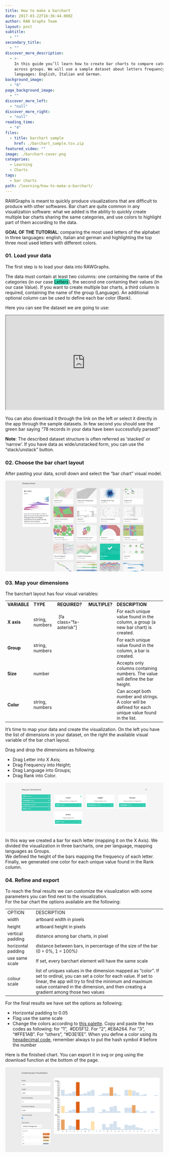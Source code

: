 ```yaml
---
title: How to make a barchart
date: 2017-03-22T16:36:44.000Z
author: RAW Graphs Team
layout: post
subtitle:
  - ""
secondary_title:
  - ""
discover_more_description:
  - >-
    In this guide you’ll learn how to create bar charts to compare categories
    across groups. We will use a sample dataset about letters frequency in three
    languages: English, Italian and German.
background_image:
  - "0"
page_background_image:
  - ""
discover_more_left:
  - "null"
discover_more_right:
  - "null"
reading_time:
  - "4"
files:
  - title: barchart sample
    href: ./barchart_sample.tsv.zip
featured_video: ""
image: ./barchart-cover.png
categories:
  - Learning
  - Charts
tags:
  - bar charts
path: /learning/how-to-make-a-barchart/
---
```


RAWGraphs is meant to quickly produce visualizations that are difficult to produce with other softwares. Bar chart are quite common in any visualization software: what we added is the ability to quickly create multiple bar charts sharing the same categories, and use colors to highlight part of them according to the data.

**GOAL OF THE TUTORIAL**: comparing the most used letters of the alphabet in three languages: english, italian and german and highlighting the top three most used letters with different colors.

### 01. Load your data

The first step is to load your data into RAWGraphs.</span>

The data must contain at least two columns: one containing the name of the categories (in our case <span class="data-dimension" style="background-color: #2dd8b1;">Letters</span>), the second one containing their values (in our case <span class="data-dimension">Value</span>). If you want to create multiple bar charts, a third column is required, containing the name of the group (<span class="data-dimension">Language</span>). An additional optional column can be used to define each bar color (<span class="data-dimension">Rank</span>).

Here you can see the dataset we are going to use:

<iframe src="https://docs.google.com/spreadsheets/d/1nGIn-zmUcgLd0BtB2BXCJZhDKnyRz0TeeiAiGjc51Io/pubhtml?widget=true&amp;headers=false" width="100%" height="300"></iframe>

You can also download it through the link on the left or select it directly in the app through the sample datasets. In few second you should see the green bar saying “78 records in your data have been successfully parsed!”

**Note**: The described dataset structure is often referred as ‘stacked’ or ‘narrow’. If you have data as wide/unstacked form, you can use the “stack/unstack” button.

### 02. Choose the bar chart layout

After pasting your data, scroll down and select the “bar chart” visual model.

![](./Screen-Shot-2017-02-16-at-14.22.42-e1487252570630.png)

### 03. Map your dimensions

The barchart layout has four visual variables:

<table>
<tbody>
<tr>
<td><b>VARIABLE</b></td>
<td><b>TYPE</b></td>
<td><b>REQUIRED?</b></td>
<td><b>MULTIPLE?</b></td>
<td><b>DESCRIPTION</b></td>
</tr>
<tr>
<td><span class="layout-dimension"><b>X axis</b></td>
<td>string, numbers</td>
<td>&nbsp;[fa class=”fa-asterisk”]</td>
<td></td>
<td>For each unique value found in the column, a group (a new bar chart) is created.</td>
</tr>
<tr>
<td><span class="layout-dimension"><b>Group</b></span></td>
<td>string, numbers</td>
<td></td>
<td></td>
<td>For each unique value found in the column, a bar is created.</td>
</tr>
<tr>
<td><span class="layout-dimension"><b>Size</b></span></td>
<td>number</td>
<td></td>
<td></td>
<td>Accepts only columns containing numbers. The value will define the bar height.</td>
</tr>
<tr>
<td><span class="layout-dimension"><b>Color</b></span></td>
<td>string, numbers</td>
<td></td>
<td></td>
<td>Can accept both number and strings. A color will be defined for each unique value found in the list.</td>
</tr>
</tbody>
</table>

It’s time to map your data and create the visualization. On the left you have the list of dimensions in your dataset, on the right the available visual variable of the bar chart layout.

Drag and drop the dimensions as following:

- Drag <span class="data-dimension">Letter</span> into <span class="layout-dimension">X Axis</span>;
- Drag <span class="data-dimension">Frequency</span> into <span class="layout-dimension">Height</span>;
- Drag <span class="data-dimension">Language</span> into <span class="layout-dimension">Groups</span>;
- Drag <span class="data-dimension">Rank</span> into <span class="layout-dimension">Color</span>.

![](./barchart-mapped.png)

In this way we created a bar for each letter (mapping it on the X Axis). We divided the visualization in three barcharts, one per language, mapping languages as Groups.  
We defined the height of the bars mapping the frequency of each letter. Finally, we generated one color for each unique value found in the Rank column.

### 04. Refine and export

To reach the final results we can customize the visualization with some parameters you can find next to the visualization.  
For the bar chart the options available are the following:

<table>
<tbody>
<tr>
<td><span style="font-weight: 400;">OPTION</span></td>
<td><span style="font-weight: 400;">DESCRIPTION</span></td>
</tr>
<tr>
<td><span style="font-weight: 400;">width</span></td>
<td><span style="font-weight: 400;">artboard width in pixels</span></td>
</tr>
<tr>
<td><span style="font-weight: 400;">height</span></td>
<td><span style="font-weight: 400;">artboard height in pixels</span></td>
</tr>
<tr>
<td><span style="font-weight: 400;">vertical padding</span></td>
<td><span style="font-weight: 400;">distance among bar charts, in pixel</span></td>
</tr>
<tr>
<td><span style="font-weight: 400;">horizontal padding</span></td>
<td><span style="font-weight: 400;">distance between bars, in percentage of the size of the bar (0 = 0%, 1 = 100%)</span></td>
</tr>
<tr>
<td><span style="font-weight: 400;">use same scale</span></td>
<td><span style="font-weight: 400;">If set, every barchart element will have the same scale</span></td>
</tr>
<tr>
<td><span style="font-weight: 400;">colour scale</span></td>
<td><span style="font-weight: 400;">list of uniques values in the dimension mapped as “color”. If set to ordinal, you can set a color for each value. If set to linear, the app will try to find the minimum and maximum value contained in the dimension, and then creating a gradient among those two values</span></td>
</tr>
</tbody>
</table>

For the final results we have set the options as following:

- Horizontal padding to 0.05
- Flag use the same scale
- Change the colors according to [this palette</span>](http://www.colourlovers.com/palette/4053585/Iranian_horse). Copy and paste the hex codes as following: for “1”,  #DD5F12. For “2”, #E8A264. For “3”, “#FFE1AB”. For “others”, “#D3E1EE”. When you define a color using its <a href="https://en.wikipedia.org/wiki/Web_colors#Hex_triplet">hexadecimal code</a>, remember always to put the hash symbol # before the number</span>

Here is the finished chart. You can export it in svg or png using the download function at the bottom of the page.</span>

![](./barchart-options.png)
